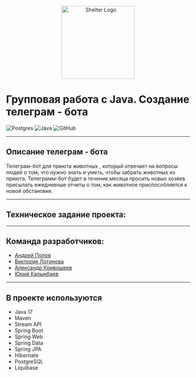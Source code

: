 <p align="center"> 
<img src="https://rayfund.ru/wp-content/uploads/2015/05/logo_house.png" width="200" alt="Shelter Logo">
</p>


# Групповая работа с Java. Создание телеграм - бота
![Postgres](https://img.shields.io/badge/postgres-%23316192.svg?style=for-the-badge&logo=postgresql&logoColor=white)
![Java](https://img.shields.io/badge/java-%23ED8B00.svg?style=for-the-badge&logo=java&logoColor=white)
![GitHub](https://img.shields.io/badge/github-%23121011.svg?style=for-the-badge&logo=github&logoColor=white)
___
## Описание телеграм - бота
Телеграм-бот для приюта животных , который отвечает на вопросы людей о том, что нужно знать и уметь, чтобы забрать животных из приюта.
Телеграмм-бот будет в течение месяца просить новых хозяев присылать ежедневные отчеты о том, как животное приспособляется к новой обстановке.
___
## Техническое задание проекта:
___
## Команда разработчиков:
- [Андрей Попов](https://github.com/zalex14)
- [Виктория Логинова](https://github.com/sillyEjevika)
- [Александр Кривошеев](https://github.com/Grinvald1503)
- [Юрий Калынбаев](https://github.com/YURIYKALYNBAEV)
___
## В проекте используются
  - Java 17
  - Maven
  - Stream API
  - Spring Boot
  - Spring Web
  - Spring Data
  - Spring JPA
  - Hibernate
  - PostgreSQL
  - Liquibase

